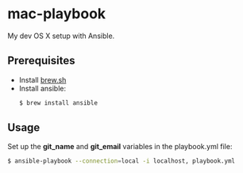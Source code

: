 # mac-playbook

My dev OS X setup with Ansible.

## Prerequisites

* Install [brew.sh](http://brew.sh/)
* Install ansible:
  ```bash
  $ brew install ansible
  ```

## Usage

Set up the **git_name** and **git_email** variables in the playbook.yml file:

```bash
$ ansible-playbook --connection=local -i localhost, playbook.yml
```
